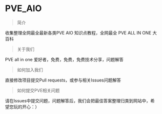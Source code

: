 # PVE_AIO 

> 简介

收集整理全网最全最新各类PVE AIO 知识点教程，全网最全 PVE ALL IN ONE 大百科

> 关于我们

PVE all in one 爱好者，免费，免费，免费技术分享，问题解答

> 如何加入我们

直接修改项目提交Pull requests，或参与相关Issues问题解答

> 如何提交PVE相关问题

请在Issues中提交问题，问题解答后，我们会把最佳答案整理归类到网站中，希望您玩的开心：）


